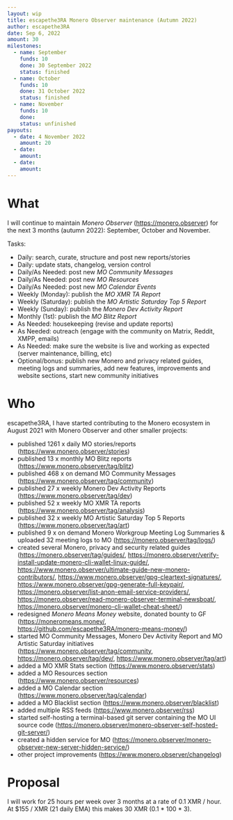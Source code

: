 ```yaml
---
layout: wip
title: escapethe3RA Monero Observer maintenance (Autumn 2022)
author: escapethe3RA
date: Sep 6, 2022
amount: 30
milestones:
  - name: September
    funds: 10
    done: 30 September 2022
    status: finished
  - name: October
    funds: 10
    done: 31 October 2022
    status: finished
  - name: November
    funds: 10
    done:
    status: unfinished
payouts:
  - date: 4 November 2022
    amount: 20
  - date:
    amount:
  - date:
    amount:
---
```


# What

I will continue to maintain *Monero Observer* (https://monero.observer) for the next 3 months (autumn 2022): September, October and November.

Tasks:

- Daily: search, curate, structure and post new reports/stories
- Daily: update stats, changelog, version control
- Daily/As Needed: post new *MO Community Messages*
- Daily/As Needed: post new *MO Resources*
- Daily/As Needed: post new *MO Calendar Events*
- Weekly (Monday): publish the *MO XMR TA Report*
- Weekly (Saturday): publish the *MO Artistic Saturday Top 5 Report*
- Weekly (Sunday): publish the *Monero Dev Activity Report*
- Monthly (1st): publish the *MO Blitz Report*
- As Needed: housekeeping (revise and update reports)
- As Needed: outreach (engage with the community on Matrix, Reddit, XMPP, emails)
- As Needed: make sure the website is live and working as expected (server maintenance, billing, etc)
- Optional/bonus: publish new Monero and privacy related guides, meeting logs and summaries, add new features, improvements and website sections, start new community initiatives

# Who

escapethe3RA, I have started contributing to the Monero ecosystem in August 2021 with Monero Observer and other smaller projects:

- published 1261 x daily MO stories/reports (https://www.monero.observer/stories)
- published 13 x monthly MO Blitz reports (https://www.monero.observer/tag/blitz)
- published 468 x on demand MO Community Messages (https://www.monero.observer/tag/community)
- published 27 x weekly Monero Dev Activity Reports (https://www.monero.observer/tag/dev)
- published 52 x weekly MO XMR TA reports (https://www.monero.observer/tag/analysis)
- published 32 x weekly MO Artistic Saturday Top 5 Reports (https://www.monero.observer/tag/art)
- published 9 x on demand Monero Workgroup Meeting Log Summaries & uploaded 32 meeting logs to MO (https://monero.observer/tag/logs/)
- created several Monero, privacy and security related guides (https://monero.observer/tag/guides/, https://monero.observer/verify-install-update-monero-cli-wallet-linux-guide/, https://www.monero.observer/ultimate-guide-new-monero-contributors/, https://www.monero.observer/gpg-cleartext-signatures/, https://www.monero.observer/gpg-generate-full-keypair/, https://monero.observer/list-anon-email-service-providers/, https://monero.observer/read-monero-observer-terminal-newsboat/, https://monero.observer/monero-cli-wallet-cheat-sheet/)
- redesigned *Monero Means Money* website, donated bounty to GF (https://moneromeans.money/, https://github.com/escapethe3RA/monero-means-money/)
- started MO Community Messages, Monero Dev Activity Report and MO Artistic Saturday initiatives (https://www.monero.observer/tag/community, https://monero.observer/tag/dev/, https://www.monero.observer/tag/art)
- added a MO XMR Stats section (https://www.monero.observer/stats)
- added a MO Resources section (https://www.monero.observer/resources)
- added a MO Calendar section (https://www.monero.observer/tag/calendar)
- added a MO Blacklist section (https://www.monero.observer/blacklist)
- added multiple RSS feeds (https://www.monero.observer/rss)
- started self-hosting a terminal-based git server containing the MO UI source code (https://monero.observer/monero-observer-self-hosted-git-server/)
- created a hidden service for MO (https://monero.observer/monero-observer-new-server-hidden-service/)
- other project improvements (https://www.monero.observer/changelog)
 
# Proposal

I will work for 25 hours per week over 3 months at a rate of 0.1 XMR / hour. At $155 / XMR (21 daily EMA) this makes 30 XMR (0.1 * 100 * 3).
